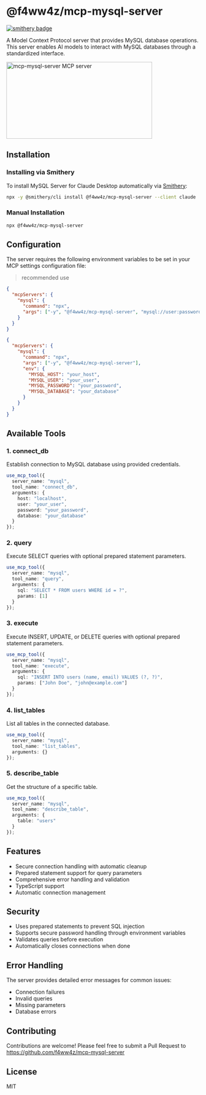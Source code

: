# @f4ww4z/mcp-mysql-server
[![smithery badge](https://smithery.ai/badge/@f4ww4z/mcp-mysql-server)](https://smithery.ai/server/@f4ww4z/mcp-mysql-server)

A Model Context Protocol server that provides MySQL database operations. This server enables AI models to interact with MySQL databases through a standardized interface.

<a href="https://glama.ai/mcp/servers/qma33al6ie"><img width="380" height="200" src="https://glama.ai/mcp/servers/qma33al6ie/badge" alt="mcp-mysql-server MCP server" /></a>

## Installation

### Installing via Smithery

To install MySQL Server for Claude Desktop automatically via [Smithery](https://smithery.ai/server/@f4ww4z/mcp-mysql-server):

```bash
npx -y @smithery/cli install @f4ww4z/mcp-mysql-server --client claude
```

### Manual Installation
```bash
npx @f4ww4z/mcp-mysql-server
```

## Configuration

The server requires the following environment variables to be set in your MCP settings configuration file:

> recommended use

```json
{
  "mcpServers": {
    "mysql": {
      "command": "npx",
      "args": ["-y", "@f4ww4z/mcp-mysql-server", "mysql://user:password@localhost:port/database"],
    }
  }
}
```

```json
{
  "mcpServers": {
    "mysql": {
      "command": "npx",
      "args": ["-y", "@f4ww4z/mcp-mysql-server"],
      "env": {
        "MYSQL_HOST": "your_host",
        "MYSQL_USER": "your_user",
        "MYSQL_PASSWORD": "your_password",
        "MYSQL_DATABASE": "your_database"
      }
    }
  }
}
```

## Available Tools

### 1. connect_db
Establish connection to MySQL database using provided credentials.

```typescript
use_mcp_tool({
  server_name: "mysql",
  tool_name: "connect_db",
  arguments: {
    host: "localhost",
    user: "your_user",
    password: "your_password",
    database: "your_database"
  }
});
```

### 2. query
Execute SELECT queries with optional prepared statement parameters.

```typescript
use_mcp_tool({
  server_name: "mysql",
  tool_name: "query",
  arguments: {
    sql: "SELECT * FROM users WHERE id = ?",
    params: [1]
  }
});
```

### 3. execute
Execute INSERT, UPDATE, or DELETE queries with optional prepared statement parameters.

```typescript
use_mcp_tool({
  server_name: "mysql",
  tool_name: "execute",
  arguments: {
    sql: "INSERT INTO users (name, email) VALUES (?, ?)",
    params: ["John Doe", "john@example.com"]
  }
});
```

### 4. list_tables
List all tables in the connected database.

```typescript
use_mcp_tool({
  server_name: "mysql",
  tool_name: "list_tables",
  arguments: {}
});
```

### 5. describe_table
Get the structure of a specific table.

```typescript
use_mcp_tool({
  server_name: "mysql",
  tool_name: "describe_table",
  arguments: {
    table: "users"
  }
});
```

## Features

- Secure connection handling with automatic cleanup
- Prepared statement support for query parameters
- Comprehensive error handling and validation
- TypeScript support
- Automatic connection management

## Security

- Uses prepared statements to prevent SQL injection
- Supports secure password handling through environment variables
- Validates queries before execution
- Automatically closes connections when done

## Error Handling

The server provides detailed error messages for common issues:
- Connection failures
- Invalid queries
- Missing parameters
- Database errors

## Contributing

Contributions are welcome! Please feel free to submit a Pull Request to https://github.com/f4ww4z/mcp-mysql-server

## License

MIT
